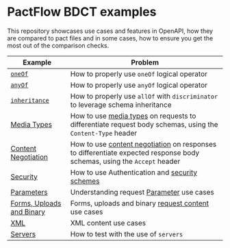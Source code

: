 # PactFlow BDCT examples

This repository showcases use cases and features in OpenAPI, how they are compared to pact files and in some cases, how to ensure you get the most out of the comparison checks.

| Example | Problem | 
|---------|---------|
| [`oneOf`](./examples/oneOf) | How to properly use `oneOf` logical operator |
| [`anyOf`](./examples/anyOf) | How to properly use `anyOf` logical operator |
| [`inheritance`](./examples/inheritance) | How to properly use `allOf` with `discriminator` to leverage schema inheritance |
| [Media Types](./examples/mediaTypes) | How to use [media types](https://developer.mozilla.org/en-US/docs/Web/HTTP/Basics_of_HTTP/MIME_types) on requests to differentiate request body schemas, using the `Content-Type` header |
| [Content Negotiation](./examples/contentNegotiation) | How to use [content negotiation](https://developer.mozilla.org/en-US/docs/Web/HTTP/Content_negotiation) on responses to differentiate expected response body schemas, using the `Accept` header |
| [Security](./examples/security) | How to use Authentication and [security schemes](https://swagger.io/docs/specification/authentication/) |
| [Parameters](./examples/parameters) | Understanding request [Parameter](https://swagger.io/docs/specification/describing-parameters/) use cases |
| [Forms, Uploads and Binary](./examples/forms) | Forms, uploads and binary [request content](https://swagger.io/docs/specification/describing-request-body/) use cases |
| [XML](./examples/xml) | XML content use cases |
| [Servers](./examples/servers) | How to test with the use of `servers` |